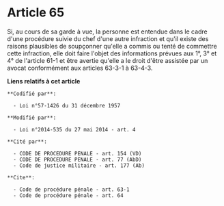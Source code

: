 # Article 65

Si, au cours de sa garde à vue, la personne est entendue dans le cadre d'une procédure suivie du chef d'une autre infraction
et qu'il existe des raisons plausibles de soupçonner qu'elle a commis ou tenté de commettre cette infraction, elle doit faire
l'objet des informations prévues aux 1°, 3° et 4° de l'article 61-1 et être avertie qu'elle a le droit d'être assistée par un
avocat conformément aux articles 63-3-1 à 63-4-3.

**Liens relatifs à cet article**

	**Codifié par**:

	  - Loi n°57-1426 du 31 décembre 1957

	**Modifié par**:

	  - Loi n°2014-535 du 27 mai 2014 - art. 4

	**Cité par**:

	  - CODE DE PROCEDURE PENALE - art. 154 (VD)
	  - CODE DE PROCEDURE PENALE - art. 77 (AbD)
	  - Code de justice militaire - art. 177 (Ab)

	**Cite**:

	  - Code de procédure pénale - art. 63-1
	  - Code de procédure pénale - art. 64

